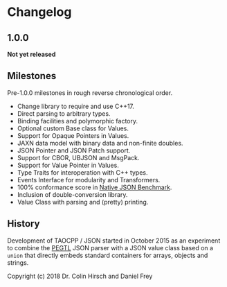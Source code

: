 # Changelog

## 1.0.0

**Not yet released**

## Milestones

Pre-1.0.0 milestones in rough reverse chronological order.

* Change library to require and use C++17.
* Direct parsing to arbitrary types.
* Binding facilities and polymorphic factory.
* Optional custom Base class for Values.
* Support for Opaque Pointers in Values.
* JAXN data model with binary data and non-finite doubles.
* JSON Pointer and JSON Patch support.
* Support for CBOR, UBJSON and MsgPack.
* Support for Value Pointer in Values.
* Type Traits for interoperation with C++ types.
* Events Interface for modularity and Transformers.
* 100% conformance score in [Native JSON Benchmark](https://github.com/miloyip/nativejson-benchmark).
* Inclusion of double-conversion library.
* Value Class with parsing and (pretty) printing.

## History

Development of TAOCPP / JSON started in October 2015 as an experiment to combine the [PEGTL](https://github.com/taocpp/PEGTL) JSON parser with a JSON value class based on a `union` that directly embeds standard containers for arrays, objects and strings.

Copyright (c) 2018 Dr. Colin Hirsch and Daniel Frey
